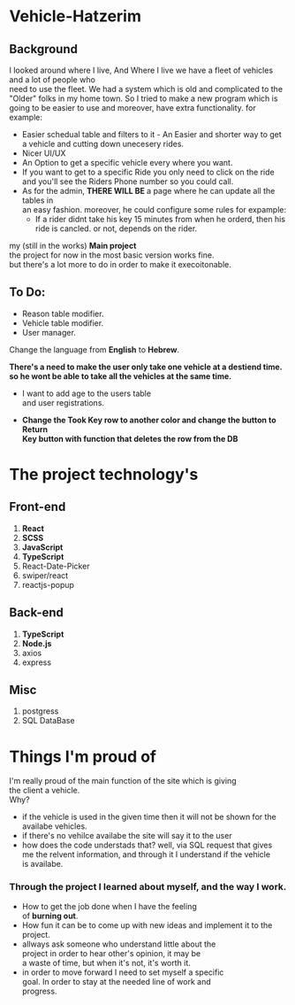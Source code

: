 # Vehicle-Hatzerim

## Background

I looked around where I live, And Where I live we have a fleet of vehicles and a lot of people who  
need to use the fleet. We had a system which is old and complicated to the "Older" folks in my home town.
So I tried to make a new program which is going to be easier to use and moreover, have extra functionality.
for example:

- Easier schedual table and filters to it - An Easier and shorter way to get a vehicle and cutting down unecesery rides.
- Nicer UI/UX
- An Option to get a specific vehicle every where you want.
- If you want to get to a specific Ride you only need to click on the ride  
  and you'll see the Riders Phone number so you could call.
- As for the admin, **THERE WILL BE** a page where he can update all the tables in  
  an easy fashion. moreover, he could configure some rules for expample:
  - If a rider didnt take his key 15 minutes from when he orderd, then his ride is cancled.
    or not, depends on the rider.

my (still in the works) **Main project**  
the project for now in the most basic version works fine.  
but there's a lot more to do in order to make it execoitonable.

## To Do:

- Reason table modifier.
- Vehicle table modifier.
- User manager.

Change the language from **English** to **Hebrew**.

**There's a need to make the user only take one vehicle at a destiend time.**  
**so he wont be able to take all the vehicles at the same time.**

- I want to add age to the users table  
  and user registrations.

- **Change the Took Key row to another color and change the button to Return**  
  **Key button with function that deletes the row from the DB**

#

# The project technology's

## Front-end

1. **React**
2. **SCSS**
3. **JavaScript**
4. **TypeScript**
5. React-Date-Picker
6. swiper/react
7. reactjs-popup

## Back-end

1. **TypeScript**
2. **Node.js**
3. axios
4. express

## Misc

1. postgress
2. SQL DataBase

#

# Things I'm proud of

I'm really proud of the main function of the site which is giving  
the client a vehicle.  
Why?

- if the vehicle is used in the given time then it will not be shown for the  
  availabe vehicles.
- if there's no vehilce availabe the site will say it to the user
- how does the code understads that? well, via SQL request that gives  
  me the relvent information, and through it I understand if the vehicle  
  is availabe.

### Through the project I learned about myself, and the way I work.

- How to get the job done when I have the feeling  
  of **burning out**.
- How fun it can be to come up with new ideas and
  implement it to the project.
- allways ask someone who understand little about the  
  project in order to hear other's opinion, it may be  
  a waste of time, but when it's not, it's worth it.
- in order to move forward I need to set myself a specific  
  goal. In order to stay at the needed line of work and  
  progress.
